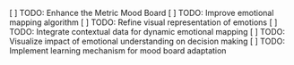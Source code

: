[ ] TODO: Enhance the Metric Mood Board
[ ] TODO: Improve emotional mapping algorithm
[ ] TODO: Refine visual representation of emotions
[ ] TODO: Integrate contextual data for dynamic emotional mapping
[ ] TODO: Visualize impact of emotional understanding on decision making
[ ] TODO: Implement learning mechanism for mood board adaptation